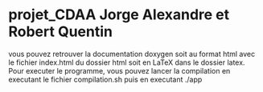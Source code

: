 # projet_CDAA Jorge Alexandre et Robert Quentin
vous pouvez retrouver la documentation doxygen soit au format html avec le fichier index.html du dossier html soit en LaTeX dans le dossier latex.
Pour executer le programme, vous pouvez lancer la compilation en executant le fichier compilation.sh puis en executant ./app
